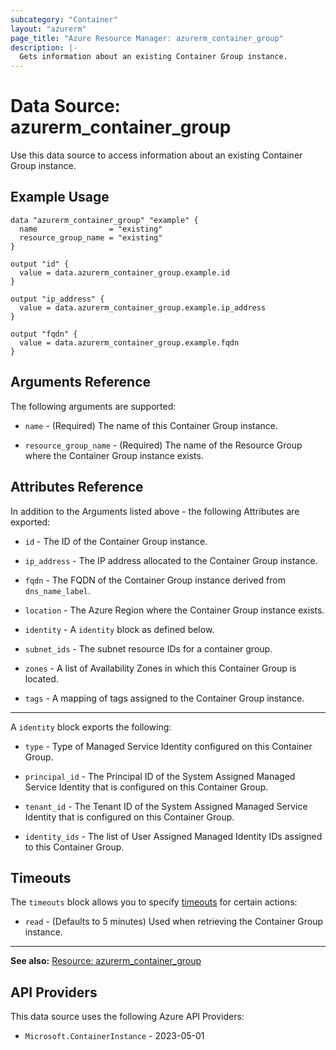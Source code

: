 ```yaml
---
subcategory: "Container"
layout: "azurerm"
page_title: "Azure Resource Manager: azurerm_container_group"
description: |-
  Gets information about an existing Container Group instance.
---
```


# Data Source: azurerm_container_group

Use this data source to access information about an existing Container Group instance.

## Example Usage

```hcl
data "azurerm_container_group" "example" {
  name                = "existing"
  resource_group_name = "existing"
}

output "id" {
  value = data.azurerm_container_group.example.id
}

output "ip_address" {
  value = data.azurerm_container_group.example.ip_address
}

output "fqdn" {
  value = data.azurerm_container_group.example.fqdn
}
```

## Arguments Reference

The following arguments are supported:

* `name` - (Required) The name of this Container Group instance.

* `resource_group_name` - (Required) The name of the Resource Group where the Container Group instance exists.

## Attributes Reference

In addition to the Arguments listed above - the following Attributes are exported:

* `id` - The ID of the Container Group instance.

* `ip_address` - The IP address allocated to the Container Group instance.

* `fqdn` - The FQDN of the Container Group instance derived from `dns_name_label`.

* `location` - The Azure Region where the Container Group instance exists.

* `identity` - A `identity` block as defined below.

* `subnet_ids` - The subnet resource IDs for a container group.

* `zones` - A list of Availability Zones in which this Container Group is located.

* `tags` - A mapping of tags assigned to the Container Group instance.

---

A `identity` block exports the following:

* `type` - Type of Managed Service Identity configured on this Container Group.

* `principal_id` - The Principal ID of the System Assigned Managed Service Identity that is configured on this Container Group.

* `tenant_id` - The Tenant ID of the System Assigned Managed Service Identity that is configured on this Container Group.

* `identity_ids` - The list of User Assigned Managed Identity IDs assigned to this Container Group.

## Timeouts

The `timeouts` block allows you to specify [timeouts](https://developer.hashicorp.com/terraform/language/resources/configure#define-operation-timeouts) for certain actions:

* `read` - (Defaults to 5 minutes) Used when retrieving the Container Group instance.

---
**See also:** [Resource: azurerm_container_group](https://registry.terraform.io/providers/hashicorp/azurerm/latest/docs/resources/container_group)

## API Providers
<!-- This section is generated, changes will be overwritten -->
This data source uses the following Azure API Providers:

* `Microsoft.ContainerInstance` - 2023-05-01
